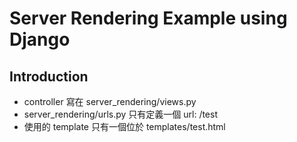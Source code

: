 # Server Rendering Example using Django

## Introduction

* controller 寫在 server_rendering/views.py
* server_rendering/urls.py 只有定義一個 url: /test
* 使用的 template 只有一個位於 templates/test.html
